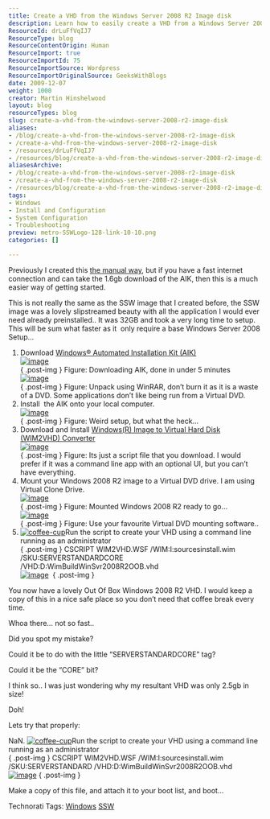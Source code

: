 ```yaml
---
title: Create a VHD from the Windows Server 2008 R2 Image disk
description: Learn how to easily create a VHD from a Windows Server 2008 R2 image disk with step-by-step instructions and essential tools. Simplify your setup today!
ResourceId: drLuFfVqIJ7
ResourceType: blog
ResourceContentOrigin: Human
ResourceImport: true
ResourceImportId: 75
ResourceImportSource: Wordpress
ResourceImportOriginalSource: GeeksWithBlogs
date: 2009-12-07
weight: 1000
creator: Martin Hinshelwood
layout: blog
resourceTypes: blog
slug: create-a-vhd-from-the-windows-server-2008-r2-image-disk
aliases:
- /blog/create-a-vhd-from-the-windows-server-2008-r2-image-disk
- /create-a-vhd-from-the-windows-server-2008-r2-image-disk
- /resources/drLuFfVqIJ7
- /resources/blog/create-a-vhd-from-the-windows-server-2008-r2-image-disk
aliasesArchive:
- /blog/create-a-vhd-from-the-windows-server-2008-r2-image-disk
- /create-a-vhd-from-the-windows-server-2008-r2-image-disk
- /resources/blog/create-a-vhd-from-the-windows-server-2008-r2-image-disk
tags:
- Windows
- Install and Configuration
- System Configuration
- Troubleshooting
preview: metro-SSWLogo-128-link-10-10.png
categories: []

---
```

Previously I created this [the manual way](http://blog.hinshelwood.com/archive/2009/12/07/create-a-vhd-from-the-windows-7-image-disk.aspx), but if you have a fast internet connection and can take the 1.6gb download of the AIK, then this is a much easier way of getting started.

This is not really the same as the SSW image that I created before, the SSW image was a lovely slipstreamed beauty with all the application I would ever need already preinstalled.. It was 32GB and took a very long time to setup. This will be sum what faster as it  only require a base Windows Server 2008 Setup…

1. Download [Windows® Automated Installation Kit (AIK)](http://www.microsoft.com/downloads/details.aspx?displaylang=en&FamilyID=696dd665-9f76-4177-a811-39c26d3b3b34)  
    [![image](images/CreateaVHDfromtheWindowsServer2008Imaged_BA5E-image_thumb-9-9.png)](http://blog.hinshelwood.com/files/2011/05/GWB-WindowsLiveWriter-CreateaVHDfromtheWindowsServer2008Imaged_BA5E-image_2.png)  
   { .post-img }
   Figure: Downloading AIK, done in under 5 minutes  
    [![image](images/CreateaVHDfromtheWindowsServer2008Imaged_BA5E-image_thumb_1-2-2.png)](http://blog.hinshelwood.com/files/2011/05/GWB-WindowsLiveWriter-CreateaVHDfromtheWindowsServer2008Imaged_BA5E-image_4.png)   
   { .post-img }
   Figure: Unpack using WinRAR, don’t burn it as it is a waste of a DVD. Some applications don’t like being run from a Virtual DVD.
2. Install  the AIK onto your local computer.  
    [![image](images/CreateaVHDfromtheWindowsServer2008Imaged_BA5E-image_thumb_2-3-3.png)](http://blog.hinshelwood.com/files/2011/05/GWB-WindowsLiveWriter-CreateaVHDfromtheWindowsServer2008Imaged_BA5E-image_6.png)  
   { .post-img }
   Figure: Weird setup, but what the heck…
3. Download and Install [Windows(R) Image to Virtual Hard Disk (WIM2VHD) Converter](http://code.msdn.microsoft.com/wim2vhd/)  
    [![image](images/CreateaVHDfromtheWindowsServer2008Imaged_BA5E-image_thumb_5-6-6.png)](http://blog.hinshelwood.com/files/2011/05/GWB-WindowsLiveWriter-CreateaVHDfromtheWindowsServer2008Imaged_BA5E-image_12.png)  
   { .post-img }
   Figure: Its just a script file that you download. I would prefer if it was a command line app with an optional UI, but you can’t have everything.
4. Mount your Windows 2008 R2 image to a Virtual DVD drive. I am using Virtual Clone Drive.  
    [![image](images/CreateaVHDfromtheWindowsServer2008Imaged_BA5E-image_thumb_3-4-4.png)](http://blog.hinshelwood.com/files/2011/05/GWB-WindowsLiveWriter-CreateaVHDfromtheWindowsServer2008Imaged_BA5E-image_8.png)  
   { .post-img }
   Figure: Mounted Windows 2008 R2 ready to go…  
    [![image](images/CreateaVHDfromtheWindowsServer2008Imaged_BA5E-image_thumb_4-5-5.png)](http://blog.hinshelwood.com/files/2011/05/GWB-WindowsLiveWriter-CreateaVHDfromtheWindowsServer2008Imaged_BA5E-image_10.png)  
   { .post-img }
   Figure: Use your favourite Virtual DVD mounting software..
5. [![coffee-cup](images/CreateaVHDfromtheWindowsServer2008Imaged_BA5E-coffee-cup_thumb-1-1.jpg)](http://blog.hinshelwood.com/files/2011/05/GWB-WindowsLiveWriter-CreateaVHDfromtheWindowsServer2008Imaged_BA5E-coffee-cup_2.jpg)Run the script to create your VHD using a command line running as an administrator  
   { .post-img }
   CSCRIPT WIM2VHD.WSF /WIM:I:sourcesinstall.wim /SKU:SERVERSTANDARDCORE /VHD:D:WimBuildWinSvr2008R2OOB.vhd  
    [![image](images/CreateaVHDfromtheWindowsServer2008Imaged_BA5E-image_thumb_6-7-7.png)](http://blog.hinshelwood.com/files/2011/05/GWB-WindowsLiveWriter-CreateaVHDfromtheWindowsServer2008Imaged_BA5E-image_14.png) 
   { .post-img }

You now have a lovely Out Of Box Windows 2008 R2 VHD. I would keep a copy of this in a nice safe place so you don’t need that coffee break every time.

Whoa there… not so fast..

Did you spot my mistake?

Could it be to do with the little “SERVERSTANDARDCORE” tag?

Could it be the “CORE” bit?

I think so.. I was just wondering why my resultant VHD was only 2.5gb in size!

Doh!

Lets try that properly:

NaN. [![coffee-cup](images/CreateaVHDfromtheWindowsServer2008Imaged_BA5E-coffee-cup_thumb-1-1.jpg)](http://blog.hinshelwood.com/files/2011/05/GWB-WindowsLiveWriter-CreateaVHDfromtheWindowsServer2008Imaged_BA5E-coffee-cup_2.jpg)Run the script to create your VHD using a command line running as an administrator  
{ .post-img }
CSCRIPT WIM2VHD.WSF /WIM:I:sourcesinstall.wim /SKU:SERVERSTANDARD /VHD:D:WimBuildWinSvr2008R2OOB.vhd  
 [![image](images/CreateaVHDfromtheWindowsServer2008Imaged_BA5E-image_thumb_7-8-8.png)](http://blog.hinshelwood.com/files/2011/05/GWB-WindowsLiveWriter-CreateaVHDfromtheWindowsServer2008Imaged_BA5E-image_16.png)
{ .post-img }

Make a copy of this file, and attach it to your boot list, and boot…

Technorati Tags: [Windows](http://technorati.com/tags/Windows) [SSW](http://technorati.com/tags/SSW)

